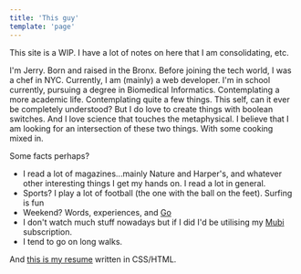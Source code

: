 ```yaml
---
title: 'This guy'
template: 'page'
---
```


This site is a WIP. I have a lot of notes on here that I am consolidating, etc.

I'm Jerry. Born and raised in the Bronx. Before joining the tech world, I was a chef in NYC. Currently, I am (mainly) a web developer. I'm in school currently, pursuing a degree in Biomedical Informatics. Contemplating a more academic life. Contemplating quite a few things. This self, can it ever be completely understood? But I do love to create things with boolean switches. And I love science that touches the metaphysical. I believe that I am looking for an intersection of these two things. With some cooking mixed in.

Some facts perhaps?

- I read a lot of magazines...mainly Nature and Harper's, and whatever other interesting things I get my hands on. I read a lot in general.
- Sports? I play a lot of football (the one with the ball on the feet). Surfing is fun
- Weekend? Words, experiences, and [Go](https://senseis.xmp.net/?WhatIsGo)
- I don't watch much stuff nowadays but if I did I'd be utilising my [Mubi](https://mubi.com/showing) subscription.
- I tend to go on long walks.

And [this is my resume](https://youthful-shirley-b0ee96.netlify.com/) written in CSS/HTML.
